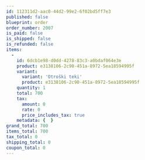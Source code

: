```yaml
---
id: 112311d2-aac0-44d2-99e2-6f02bd5ff7e3
published: false
blueprint: order
order_number: 2007
is_paid: false
is_shipped: false
is_refunded: false
items:
  -
    id: 6dcb1e98-d0dd-4278-83c3-a0bdaf064e3e
    product: e3138106-2c90-451a-8972-5ea18594995f
    variant:
      variant: 'Otroški teki'
      product: e3138106-2c90-451a-8972-5ea18594995f
    quantity: 1
    total: 700
    tax:
      amount: 0
      rate: 0
      price_includes_tax: true
    metadata: {  }
grand_total: 700
items_total: 700
tax_total: 0
shipping_total: 0
coupon_total: 0
---
```

